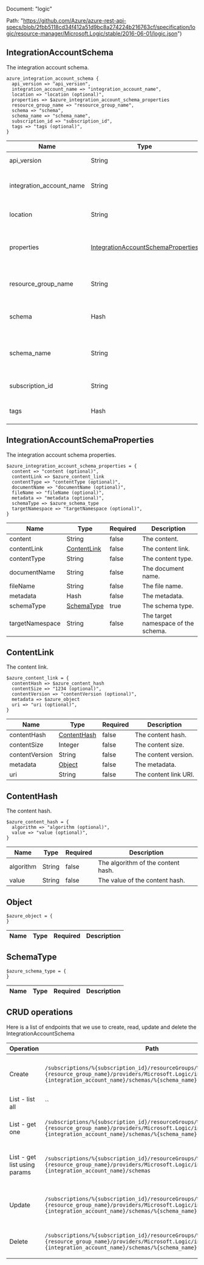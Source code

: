 Document: "logic"


Path: "https://github.com/Azure/azure-rest-api-specs/blob/2fbb5118cd34f412a51d9bc8a274224b216763cf/specification/logic/resource-manager/Microsoft.Logic/stable/2016-06-01/logic.json")

## IntegrationAccountSchema

The integration account schema.

```puppet
azure_integration_account_schema {
  api_version => "api_version",
  integration_account_name => "integration_account_name",
  location => "location (optional)",
  properties => $azure_integration_account_schema_properties
  resource_group_name => "resource_group_name",
  schema => "schema",
  schema_name => "schema_name",
  subscription_id => "subscription_id",
  tags => "tags (optional)",
}
```

| Name        | Type           | Required       | Description       |
| ------------- | ------------- | ------------- | ------------- |
|api_version | String | true | The API version. |
|integration_account_name | String | true | The integration account name. |
|location | String | false | The resource location. |
|properties | [IntegrationAccountSchemaProperties](#integrationaccountschemaproperties) | true | The integration account schema properties. |
|resource_group_name | String | true | The resource group name. |
|schema | Hash | true | The integration account schema. |
|schema_name | String | true | The integration account schema name. |
|subscription_id | String | true | The subscription id. |
|tags | Hash | false | The resource tags. |
        
## IntegrationAccountSchemaProperties

The integration account schema properties.

```puppet
$azure_integration_account_schema_properties = {
  content => "content (optional)",
  contentLink => $azure_content_link
  contentType => "contentType (optional)",
  documentName => "documentName (optional)",
  fileName => "fileName (optional)",
  metadata => "metadata (optional)",
  schemaType => $azure_schema_type
  targetNamespace => "targetNamespace (optional)",
}
```

| Name        | Type           | Required       | Description       |
| ------------- | ------------- | ------------- | ------------- |
|content | String | false | The content. |
|contentLink | [ContentLink](#contentlink) | false | The content link. |
|contentType | String | false | The content type. |
|documentName | String | false | The document name. |
|fileName | String | false | The file name. |
|metadata | Hash | false | The metadata. |
|schemaType | [SchemaType](#schematype) | true | The schema type. |
|targetNamespace | String | false | The target namespace of the schema. |
        
## ContentLink

The content link.

```puppet
$azure_content_link = {
  contentHash => $azure_content_hash
  contentSize => "1234 (optional)",
  contentVersion => "contentVersion (optional)",
  metadata => $azure_object
  uri => "uri (optional)",
}
```

| Name        | Type           | Required       | Description       |
| ------------- | ------------- | ------------- | ------------- |
|contentHash | [ContentHash](#contenthash) | false | The content hash. |
|contentSize | Integer | false | The content size. |
|contentVersion | String | false | The content version. |
|metadata | [Object](#object) | false | The metadata. |
|uri | String | false | The content link URI. |
        
## ContentHash

The content hash.

```puppet
$azure_content_hash = {
  algorithm => "algorithm (optional)",
  value => "value (optional)",
}
```

| Name        | Type           | Required       | Description       |
| ------------- | ------------- | ------------- | ------------- |
|algorithm | String | false | The algorithm of the content hash. |
|value | String | false | The value of the content hash. |
        
## Object



```puppet
$azure_object = {
}
```

| Name        | Type           | Required       | Description       |
| ------------- | ------------- | ------------- | ------------- |
        
## SchemaType



```puppet
$azure_schema_type = {
}
```

| Name        | Type           | Required       | Description       |
| ------------- | ------------- | ------------- | ------------- |



## CRUD operations

Here is a list of endpoints that we use to create, read, update and delete the IntegrationAccountSchema

| Operation | Path | Verb | Description | OperationID |
| ------------- | ------------- | ------------- | ------------- | ------------- |
|Create|`/subscriptions/%{subscription_id}/resourceGroups/%{resource_group_name}/providers/Microsoft.Logic/integrationAccounts/%{integration_account_name}/schemas/%{schema_name}`|Put|Creates or updates an integration account schema.|Schemas_CreateOrUpdate|
|List - list all|``||||
|List - get one|`/subscriptions/%{subscription_id}/resourceGroups/%{resource_group_name}/providers/Microsoft.Logic/integrationAccounts/%{integration_account_name}/schemas/%{schema_name}`|Get|Gets an integration account schema.|Schemas_Get|
|List - get list using params|`/subscriptions/%{subscription_id}/resourceGroups/%{resource_group_name}/providers/Microsoft.Logic/integrationAccounts/%{integration_account_name}/schemas`|Get|Gets a list of integration account schemas.|Schemas_ListByIntegrationAccounts|
|Update|`/subscriptions/%{subscription_id}/resourceGroups/%{resource_group_name}/providers/Microsoft.Logic/integrationAccounts/%{integration_account_name}/schemas/%{schema_name}`|Put|Creates or updates an integration account schema.|Schemas_CreateOrUpdate|
|Delete|`/subscriptions/%{subscription_id}/resourceGroups/%{resource_group_name}/providers/Microsoft.Logic/integrationAccounts/%{integration_account_name}/schemas/%{schema_name}`|Delete|Deletes an integration account schema.|Schemas_Delete|
